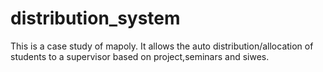 # distribution_system
This is a case study of mapoly. It allows the auto distribution/allocation of students to a supervisor based on project,seminars and siwes.
